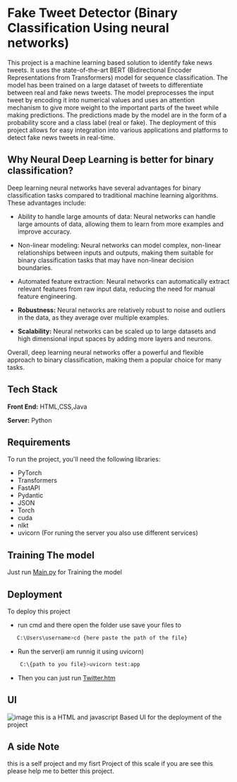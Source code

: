 # Fake Tweet Detector (Binary Classification Using neural networks)
This project is a machine learning based solution to identify fake news tweets. It uses the state-of-the-art BERT (Bidirectional Encoder Representations from Transformers) model for sequence classification. The model has been trained on a large dataset of tweets to differentiate between real and fake news tweets. The model preprocesses the input tweet by encoding it into numerical values and uses an attention mechanism to give more weight to the important parts of the tweet while making predictions. The predictions made by the model are in the form of a probability score and a class label (real or fake). The deployment of this project allows for easy integration into various applications and platforms to detect fake news tweets in real-time.

## Why Neural Deep Learning is better for binary classification? 
Deep learning neural networks have several advantages for binary classification tasks compared to traditional machine learning algorithms. These advantages include:

* Ability to handle large amounts of data: Neural networks can handle large amounts of data, allowing them to learn from more examples and improve accuracy.

* Non-linear modeling: Neural networks can model complex, non-linear relationships between inputs and outputs, making them suitable for binary classification tasks that may have non-linear decision boundaries.

* Automated feature extraction: Neural networks can automatically extract relevant features from raw input data, reducing the need for manual feature engineering.

* **Robustness:** Neural networks are relatively robust to noise and outliers in the data, as they average over multiple examples.

* **Scalability:** Neural networks can be scaled up to large datasets and high dimensional input spaces by adding more layers and neurons.

Overall, deep learning neural networks offer a powerful and flexible approach to binary classification, making them a popular choice for many tasks.

## Tech Stack

**Front End:** HTML,CSS,Java

**Server:** Python

## Requirements
To run the project, you'll need the following libraries:

- PyTorch
- Transformers
- FastAPI
- Pydantic
- JSON
- Torch
- cuda
- nlkt
- uvicorn (For runing the server you also use different services)

 
## Training The model

Just run [Main.py](https://github.com/dryruffian/Fake-Tweet-Detector-Binary-Classification-Using-neural-networks-/blob/main/main.py) for Training the model

## Deployment

To deploy this project 

* run cmd and there open the folder use save your files to


```bash
   C:\Users\username>cd {here paste the path of the file}
```

* Run the server(i am runnig it using uvicorn)
```bash
    C:\{path to you file}>uvicorn test:app
```

* Then you can just run [Twitter.htm](https://github.com/dryruffian/Fake-Tweet-Detector-Binary-Classification-Using-neural-networks-/blob/main/UI/Twitter.html)

## UI
![image](https://user-images.githubusercontent.com/88555779/215589936-4c4df859-7ff9-4303-9e44-568de17a5a4f.png)
this is a HTML and javascript Based UI for the deployment of the project

## A side Note
this is a self project and my fisrt Project of this scale if you are see this please help me to better this project.
